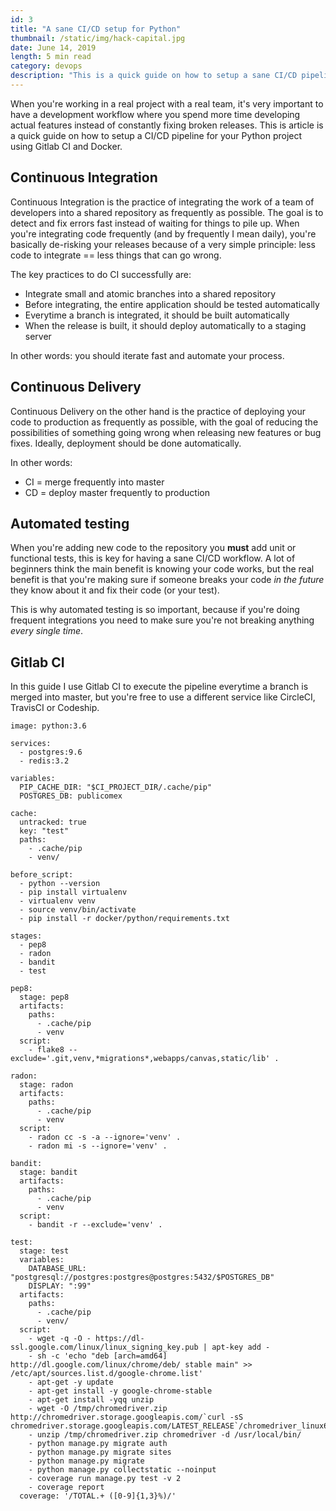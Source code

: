 ```yaml
---
id: 3
title: "A sane CI/CD setup for Python"
thumbnail: /static/img/hack-capital.jpg
date: June 14, 2019
length: 5 min read
category: devops
description: "This is a quick guide on how to setup a sane CI/CD pipeline for your Python project using Gitlab CI and Docker, so you can spend your time on developing new features instead of stressing about fixing errors, merge conflicts and broken deployments."
---
```

When you're working in a real project with a real team, it's very important to have a development workflow where you spend more time developing actual features instead of constantly fixing broken releases. This is article is a quick guide on how to setup a CI/CD pipeline for your Python project using Gitlab CI and Docker.

## Continuous Integration
Continuous Integration is the practice of integrating the work of a team of developers into a shared repository as frequently as possible. The goal is to detect and fix errors fast instead of waiting for things to pile up. When you're integrating code frequently (and by frequently I mean daily), you're basically de-risking your releases because of a very simple principle: less code to integrate == less things that can go wrong.

The key practices to do CI successfully are:
* Integrate small and atomic branches into a shared repository
* Before integrating, the entire application should be tested automatically
* Everytime a branch is integrated, it should be built automatically
* When the release is built, it should deploy automatically to a staging server

In other words: you should iterate fast and automate your process.

## Continuous Delivery
Continuous Delivery on the other hand is the practice of deploying your code to production as frequently as possible, with the goal of reducing the possibilities of something going wrong when releasing new features or bug fixes. Ideally, deployment should be done automatically.

In other words:
* CI = merge frequently into master
* CD = deploy master frequently to production

## Automated testing
When you're adding new code to the repository you **must** add unit or functional tests, this is key for having a sane CI/CD workflow. A lot of beginners think the main benefit is knowing your code works, but the real benefit is that you're making sure if someone breaks your code *in the future* they know about it and fix their code (or your test).

This is why automated testing is so important, because if you're doing frequent integrations you need to make sure you're not breaking anything *every single time*.

## Gitlab CI
In this guide I use Gitlab CI to execute the pipeline everytime a branch is merged into master, but you're free to use a different service like CircleCI, TravisCI or Codeship.

```
image: python:3.6

services:
  - postgres:9.6
  - redis:3.2

variables:
  PIP_CACHE_DIR: "$CI_PROJECT_DIR/.cache/pip"
  POSTGRES_DB: publicomex

cache:
  untracked: true
  key: "test"
  paths:
    - .cache/pip
    - venv/

before_script:
  - python --version
  - pip install virtualenv
  - virtualenv venv
  - source venv/bin/activate
  - pip install -r docker/python/requirements.txt

stages:
  - pep8
  - radon
  - bandit
  - test

pep8:
  stage: pep8
  artifacts:
    paths:
      - .cache/pip
      - venv
  script:
    - flake8 --exclude='.git,venv,*migrations*,webapps/canvas,static/lib' .

radon:
  stage: radon
  artifacts:
    paths:
      - .cache/pip
      - venv
  script:
    - radon cc -s -a --ignore='venv' .
    - radon mi -s --ignore='venv' .

bandit:
  stage: bandit
  artifacts:
    paths:
      - .cache/pip
      - venv
  script:
    - bandit -r --exclude='venv' .

test:
  stage: test
  variables:
    DATABASE_URL: "postgresql://postgres:postgres@postgres:5432/$POSTGRES_DB"
    DISPLAY: ":99"
  artifacts:
    paths:
      - .cache/pip
      - venv/
  script:
    - wget -q -O - https://dl-ssl.google.com/linux/linux_signing_key.pub | apt-key add -
    - sh -c 'echo "deb [arch=amd64] http://dl.google.com/linux/chrome/deb/ stable main" >> /etc/apt/sources.list.d/google-chrome.list'
    - apt-get -y update
    - apt-get install -y google-chrome-stable
    - apt-get install -yqq unzip
    - wget -O /tmp/chromedriver.zip http://chromedriver.storage.googleapis.com/`curl -sS chromedriver.storage.googleapis.com/LATEST_RELEASE`/chromedriver_linux64.zip
    - unzip /tmp/chromedriver.zip chromedriver -d /usr/local/bin/
    - python manage.py migrate auth
    - python manage.py migrate sites
    - python manage.py migrate
    - python manage.py collectstatic --noinput
    - coverage run manage.py test -v 2
    - coverage report
  coverage: '/TOTAL.+ ([0-9]{1,3}%)/'

```


